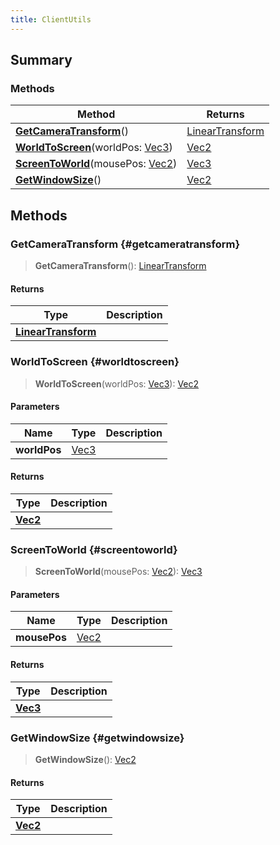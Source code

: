 ```yaml
---
title: ClientUtils
---
```


## Summary

### Methods

| Method | Returns |
| ------ | ------- |
| **[GetCameraTransform](#getcameratransform)**() | [LinearTransform](/vext/ref/shared/type/lineartransform) |
| **[WorldToScreen](#worldtoscreen)**(worldPos: [Vec3](/vext/ref/shared/type/vec3)) | [Vec2](/vext/ref/shared/type/vec2) |
| **[ScreenToWorld](#screentoworld)**(mousePos: [Vec2](/vext/ref/shared/type/vec2)) | [Vec3](/vext/ref/shared/type/vec3) |
| **[GetWindowSize](#getwindowsize)**() | [Vec2](/vext/ref/shared/type/vec2) |

## Methods

### GetCameraTransform {#getcameratransform}

> **GetCameraTransform**(): [LinearTransform](/vext/ref/shared/type/lineartransform)

#### Returns

| Type | Description |
| ---- | ----------- |
| **[LinearTransform](/vext/ref/shared/type/lineartransform)** |  |

### WorldToScreen {#worldtoscreen}

> **WorldToScreen**(worldPos: [Vec3](/vext/ref/shared/type/vec3)): [Vec2](/vext/ref/shared/type/vec2)

#### Parameters

| Name | Type | Description |
| ---- | ---- | ----------- |
| **worldPos** | [Vec3](/vext/ref/shared/type/vec3) |  |

#### Returns

| Type | Description |
| ---- | ----------- |
| **[Vec2](/vext/ref/shared/type/vec2)** |  |

### ScreenToWorld {#screentoworld}

> **ScreenToWorld**(mousePos: [Vec2](/vext/ref/shared/type/vec2)): [Vec3](/vext/ref/shared/type/vec3)

#### Parameters

| Name | Type | Description |
| ---- | ---- | ----------- |
| **mousePos** | [Vec2](/vext/ref/shared/type/vec2) |  |

#### Returns

| Type | Description |
| ---- | ----------- |
| **[Vec3](/vext/ref/shared/type/vec3)** |  |

### GetWindowSize {#getwindowsize}

> **GetWindowSize**(): [Vec2](/vext/ref/shared/type/vec2)

#### Returns

| Type | Description |
| ---- | ----------- |
| **[Vec2](/vext/ref/shared/type/vec2)** |  |

